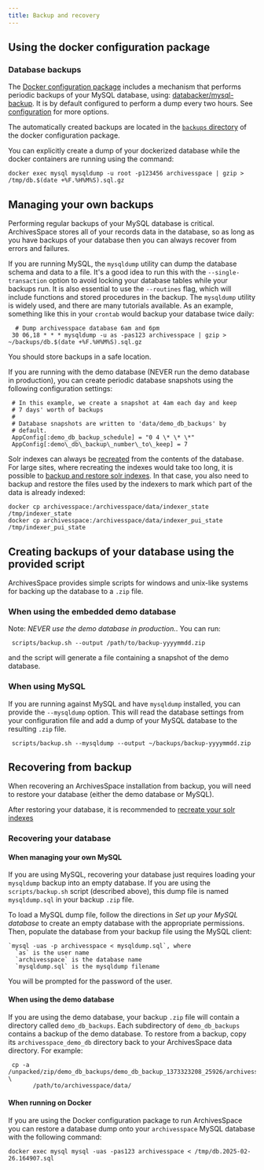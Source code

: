 ```yaml
---
title: Backup and recovery
---
```


## Using the docker configuration package

### Database backups

The [Docker configuration package](/administration/docker) includes a mechanism that performs periodic backups of your MySQL database,
using: [databacker/mysql-backup](https://github.com/databacker/mysql-backup). It is by default configured to perform
a dump every two hours. See [configuration](https://github.com/databacker/mysql-backup/blob/master/docs/configuration.md) for more options.

The automatically created backups are located in the [`backups` directory](/administration/docker/) of the docker configuration package.

You can explicitly create a dump of your dockerized database while the docker containers are running using the command:

```
docker exec mysql mysqldump -u root -p123456 archivesspace | gzip > /tmp/db.$(date +%F.%H%M%S).sql.gz
```

## Managing your own backups

Performing regular backups of your MySQL database is critical. ArchivesSpace stores
all of your records data in the database, so as long as you have backups of your
database then you can always recover from errors and failures.

If you are running MySQL, the `mysqldump` utility can dump the database
schema and data to a file. It's a good idea to run this with the
`--single-transaction` option to avoid locking your database tables
while your backups run. It is also essential to use the `--routines`
flag, which will include functions and stored procedures in the
backup. The `mysqldump` utility is widely used, and there are many tutorials
available. As an example, something like this in your `crontab` would backup your
database twice daily:

      # Dump archivesspace database 6am and 6pm
     30 06,18 * * * mysqldump -u as -pas123 archivesspace | gzip > ~/backups/db.$(date +%F.%H%M%S).sql.gz

You should store backups in a safe location.

If you are running with the demo database (NEVER run the demo database in production),
you can create periodic database snapshots using the following configuration settings:

     # In this example, we create a snapshot at 4am each day and keep
     # 7 days' worth of backups
     #
     # Database snapshots are written to 'data/demo_db_backups' by
     # default.
     AppConfig[:demo_db_backup_schedule] = "0 4 \* \* \*"
     AppConfig[:demo\_db\_backup\_number\_to\_keep] = 7

Solr indexes can always be [recreated](administration/indexes/) from the contents of the
database. For large sites, where recreating the indexes would take too long, it is possible to [backup and restore solr indexes](https://solr.apache.org/guide/solr/latest/deployment-guide/backup-restore.html).
In that case, you also need to backup and restore the files used by the indexers to mark which part of the data is already indexed:

    docker cp archivesspace:/archivesspace/data/indexer_state /tmp/indexer_state
    docker cp archivesspace:/archivesspace/data/indexer_pui_state /tmp/indexer_pui_state

## Creating backups of your database using the provided script

ArchivesSpace provides simple scripts for windows and unix-like systems for backing up the database to a `.zip` file.

### When using the embedded demo database

Note: _NEVER use the demo database in production._. You can run:

     scripts/backup.sh --output /path/to/backup-yyyymmdd.zip

and the script will generate a file containing a snapshot of the demo database.

### When using MySQL

If you are running against MySQL and have `mysqldump` installed, you
can provide the `--mysqldump` option. This will read the
database settings from your configuration file and add a dump of your
MySQL database to the resulting `.zip` file.

     scripts/backup.sh --mysqldump --output ~/backups/backup-yyyymmdd.zip

## Recovering from backup

When recovering an ArchivesSpace installation from backup, you will
need to restore your database (either the demo database or MySQL).

After restoring your database, it is recommended to [recreate your solr indexes](administration/indexes/)

### Recovering your database

#### When managing your own MySQL

If you are using MySQL, recovering your database just requires loading
your `mysqldump` backup into an empty database. If you are using the
`scripts/backup.sh` script (described above), this dump file is named
`mysqldump.sql` in your backup `.zip` file.

To load a MySQL dump file, follow the directions in _Set up your MySQL
database_ to create an empty database with the appropriate
permissions. Then, populate the database from your backup file using
the MySQL client:

    `mysql -uas -p archivesspace < mysqldump.sql`, where
      `as` is the user name
      `archivesspace` is the database name
      `mysqldump.sql` is the mysqldump filename

You will be prompted for the password of the user.

#### When using the demo database

If you are using the demo database, your backup `.zip` file will
contain a directory called `demo_db_backups`. Each subdirectory of
`demo_db_backups` contains a backup of the demo database. To
restore from a backup, copy its `archivesspace_demo_db` directory back
to your ArchivesSpace data directory. For example:

     cp -a /unpacked/zip/demo_db_backups/demo_db_backup_1373323208_25926/archivesspace_demo_db \
           /path/to/archivesspace/data/

#### When running on Docker

If you are using the Docker configuration package to run ArchivesSpace you can restore a database dump onto your `archivesspace` MySQL database with the following command:

```
docker exec mysql mysql -uas -pas123 archivesspace < /tmp/db.2025-02-26.164907.sql
```
